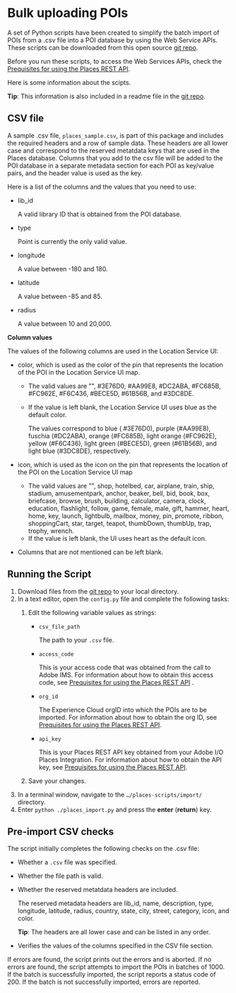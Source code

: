Bulk uploading POIs
=================
A set of Python scripts have been created to simplify the batch import of POIs from a .csv file into a POI database by using the Web Service APIs. These scripts can be downloaded from this open source [git repo](https://github.com/adobe/places-scripts). 

Before you run these scripts, to access the Web Services APIs, check the [Prequisites for using the Places REST API](../places-rest-apis/adobe-i-o-integration/README.md).

Here is some information about the scipts. 

**Tip**: This information is also included in a readme file in the [git repo](https://github.com/adobe/places-scripts).

## CSV file

A sample .csv file, `places_sample.csv`, is part of this package and includes the required headers and a row of sample data. These headers are all lower case and correspond to the reserved metatdata keys that are used in the Places database. Columns that you add to the csv file will be added to the POI database in a separate metadata section for each POI as key/value pairs, and the header value is used as the key.

Here is a list of the columns and the values that you need to use:

* lib_id

  A valid library ID that is obtained from the POI database.

* type

  Point is currently the only valid value.

* longitude

  A value between -180 and 180.

* latitude

  A value between -85 and 85.

* radius

  A value between 10 and 20,000.

**Column values**

The values of the following columns are used in the Location Service UI:

* color, which is used as the color of the pin that represents the location of the POI in the Location Service UI map.
  - The valid values are "", #3E76D0, #AA99E8, #DC2ABA, #FC685B, #FC962E, #F6C436, #BECE5D, #61B56B, and #3DC8DE.
  - If the value is left blank, the Location Service UI uses blue as the default color.
    
    The values correspond to blue ( #3E76D0), purple (#AA99E8), fuschia (#DC2ABA), orange (#FC685B), light orange (#FC962E), yellow (#F6C436), light green (#BECE5D), green (#61B56B), and light blue (#3DC8DE), respectively.
  
* icon, which is used as the icon on the pin that represents the location of the POI on the Location Service UI map
  - The valid values are "", shop, hotelbed, car, airplane, train, ship, stadium, amusementpark, anchor, beaker, bell, bid, book, box, briefcase, browse, brush, building, calculator, camera, clock, education, flashlight, follow, game, female, male, gift, hammer, heart, home, key, launch, lightbulb, mailbox, money, pin, promote, ribbon, shoppingCart, star, target, teapot, thumbDown, thumbUp, trap, trophy, wrench.
  - If the value is left blank, the UI uses heart as the default icon.

* Columns that are not mentioned can be left blank.


Running the Script
-------------
1. Download files from the [git repo](https://github.com/adobe/places-scripts) to your local directory.
1. In a text editor, open the `config.py` file and complete the following tasks:
   1. Edit the following variable values as strings:

      * `csv_file_path`

        The path to your `.csv`  file.

      * `access_code`
      
        This is your access code that was obtained from the call to Adobe IMS. For information about how to obtain this access code, see [Prequisites for using the Places REST API](../places-rest-apis/adobe-i-o-integration/README.md) . 
      
      * `org_id`
      
        The Experience Cloud orgID into which the POIs are to be imported. For information about how to obtain the org ID, see [Prequisites for using the Places REST API](../places-rest-apis/adobe-i-o-integration/README.md).
      
      * `api_key`
      
        This is your Places REST API key obtained from your Adobe I/O Places Integration. For information about how to obtain the API key, see [Prequisites for using the Places REST API](../places-rest-apis/adobe-i-o-integration/README.md).

    1. Save your changes.
1. In a terminal window, navigate to the `…/places-scripts/import/` directory.
1. Enter `python ./places_import.py` and press the **enter** (**return**) key.


Pre-import CSV checks
------------
The script initially completes the following checks on the .csv file:

- Whether a `.csv` file was specified.
- Whether the file path is valid.
- Whether the reserved metatdata headers are included.

  The reserved metadata headers are lib_id, name, description, type, longitude, latitude, radius, country, state, city, street, category, icon, and color.

  **Tip**: The headers are all lower case and can be listed in any order.

- Verifies the values of the columns specified in the CSV file section.

If errors are found, the script prints out the errors and is aborted. If no errors are found, the script attempts to import the POIs in batches of 1000. If the batch is successfully imported, the script reports a status code of 200. If the batch is not successfully imported, errors are reported.

